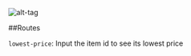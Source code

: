 ![alt-tag](https://img00.deviantart.net/70af/i/2004/341/6/f/ro___chibi_merchant_by_dejichan.jpg)

##Routes

`lowest-price`: Input the item id to see its lowest price
